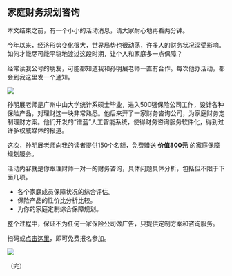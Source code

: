 ## 家庭财务规划咨询

本文结束之前，有一个小小的活动消息，请大家耐心地再看两分钟。

今年以来，经济形势变化很大，世界局势也很动荡，许多人的财务状况深受影响。如何才能尽可能平稳地渡过这段时期，让个人和家庭多一点保障？

经常读我公号的朋友，可能都知道我和孙明展老师一直有合作。每次他办活动，都会到我这里发一个通知。

![](https://www.wangbase.com/blogimg/asset/201908/bg2019081302.jpg)

孙明展老师是广州中山大学统计系硕士毕业，进入500强保险公司工作，设计各种保险产品，对理财这一块非常熟悉。他后来开了一家财务咨询公司，为家庭财务定制理财方案。他们开发的“谱蓝”人工智能系统，使得财务咨询服务软件化，得到过许多权威媒体的报道。

这次，孙明展老师向我的读者提供150个名额，免费赠送 **价值800元** 的家庭保障规划服务。

活动内容就是你跟理财师一对一的财务咨询，具体问题具体分析，包括但不限于下面几项。
 
- 各个家庭成员保障状况的综合评估。
- 保险产品的性价比分析比较。
- 为你的家庭定制综合保障规划。

整个过程中，保证不为任何一家保险公司做广告，只提供定制方案和咨询服务。

扫码或[点击这里](https://media.trussan.com/index.php?s=/planClick/bp/aW1wb3J0aWQ9MTM2MTcmcG9zaXRpb249MQ==)，即可免费报名参加。

![](https://www.wangbase.com/blogimg/asset/202007/bg2020071704.jpg)

（完）




